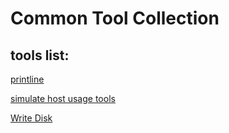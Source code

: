 # Common Tool Collection



## tools list:

[printline](https://github.com/franklin-gaoxy/tools/blob/main/src/printline/readme.md)

[simulate host usage tools](https://github.com/franklin-gaoxy/tools/tree/main/src/simulate%20host%20usage)

[Write Disk](https://github.com/franklin-gaoxy/tools/tree/main/src/write%20disk)